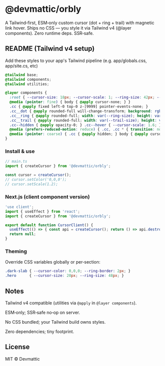 # @devmattic/orbly
A Tailwind‑first, ESM‑only custom cursor (dot + ring + trail) with magnetic link hover. Ships no CSS — you style it via Tailwind v4 (@layer components). Zero runtime deps. SSR‑safe.

## README (Tailwind v4 setup)
Add these styles to your app's Tailwind pipeline (e.g. app/globals.css, app/site.cs, etc)

```css
@tailwind base;
@tailwind components;
@tailwind utilities;

@layer components {
  :root { --cursor-size: 18px; --cursor-scale: 1; --ring-size: 42px; --ring-border: 2px; --cursor-color: 255,255,255; --trail-size: 6px; }
  @media (pointer: fine) { body { @apply cursor-none; } }
  .cc { @apply fixed left-0 top-0 z-[9999] pointer-events-none; }
  .cc__dot { @apply rounded-full will-change-transform; background: rgba(var(--cursor-color),1); mix-blend-mode:difference; transform: translate(-50%,-50%) scale(var(--cursor-scale)); transition: transform .18s cubic-bezier(.22,.61,.36,1); width: var(--cursor-size); height: var(--cursor-size); }
  .cc__ring { @apply rounded-full; width: var(--ring-size); height: var(--ring-size); box-shadow: 0 0 0 var(--ring-border) rgba(var(--cursor-color),.9) inset; mix-blend-mode:difference; transform: translate(-50%,-50%) scale(var(--cursor-scale)); transition: transform .2s cubic-bezier(.22,.61,.36,1), opacity .2s cubic-bezier(.22,.61,.36,1); opacity:.9; }
  .cc__trail { @apply rounded-full; width: var(--trail-size); height: var(--trail-size); background: rgba(var(--cursor-color),.9); transform: translate(-50%,-50%); filter: blur(.2px); opacity:.75; mix-blend-mode:difference; }
  .cc--hidden { @apply opacity-0; } .cc--hover { --cursor-scale: 1.6; } .cc--down { --cursor-scale: .8; }
  @media (prefers-reduced-motion: reduce) { .cc, .cc * { transition: none !important; animation: none !important; } }
  @media (pointer: coarse) { .cc { @apply hidden; } body { @apply cursor-auto; } }
}

```

### Install & use

```javascript
// main.ts
import { createCursor } from '@devmattic/orbly';

const cursor = createCursor();
// cursor.setColor('0,0,0');
// cursor.setScale(1.2);
```

### Next.js (client component version)
```javascript
'use client';
import { useEffect } from 'react';
import { createCursor } from '@devmattic/orbly';

export default function CursorClient() {
  useEffect(() => { const api = createCursor(); return () => api.destroy(); }, []);
  return null;
}
```

### Theming

Override CSS variables globally or per‑section:

```css
.dark-slab { --cursor-color: 0,0,0; --ring-border: 2px; }
.hero      { --cursor-size: 20px; --ring-size: 48px; }
```

## Notes

Tailwind v4 compatible (utilities via `@apply` in `@layer components`).

ESM‑only; SSR‑safe no‑op on server.

No CSS bundled; your Tailwind build owns styles.

Zero dependencies; tiny footprint.

## License

MIT © Devmattic